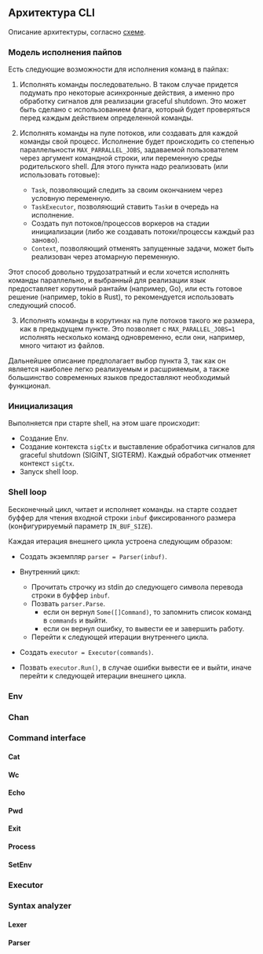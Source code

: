 
## Архитектура CLI

Описание архитектуры, согласно [схеме](https://app.diagrams.net/?src=about#G1QHP-Ts4yUI9QVlnk7xC-mb8wQMpIApua#%7B%22pageId%22%3A%22pOMVV1m6bS3iOVTog2dv%22%7D).

### Модель исполнения пайпов

Есть следующие возможности для исполнения команд в пайпах:

1. Исполнять команды последовательно. В таком случае придется подумать про некоторые асинхронные действия, а именно про обработку сигналов для реализации graceful shutdown. Это может быть сделано с использованием флага, который будет проверяться перед каждым действием определенной команды.

2. Исполнять команды на пуле потоков, или создавать для каждой команды свой процесс. Исполнение будет происходить со степенью параллельности `MAX_PARRALLEL_JOBS`, задаваемой пользователем через аргумент командной строки, или переменную среды родительского shell. Для этого пункта надо реализовать (или использовать готовые):
    - `Task`, позволяющий следить за своим окончанием через условную переменную.
    - `TaskExecutor`, позволяющий ставить `Task`и в очередь на исполнение.
    - Создать пул потоков/процессов воркеров на стадии инициализации (либо же создавать потоки/процессы каждый раз заново).
    - `Context`, позволяющий отменять запущенные задачи, может быть реализован через атомарную переменную.

Этот способ довольно трудозатратный и если хочется исполнять команды параллельно, и выбранный для реализации язык предоставляет корутиный рантайм (например, Go), или есть готовое решение (например, tokio в Rust), то рекомендуется использовать следующий способ.

3. Исполнять команды в корутинах на пуле потоков такого же размера, как в предыдущем пункте. Это позволяет с `MAX_PARALLEL_JOBS=1` исполнять несколько команд одновременно, если они, например, много читают из файлов.

Дальнейшее описание предполагает выбор пункта 3, так как он является наиболее легко реализуемым и расшрияемым, а также большинство современных языков предоставляют необходимый функционал.

### Инициализация

Выполняется при старте shell, на этом шаге происходит:
- Создание Env.
- Создание контекста `sigCtx` и выставление обработчика сигналов для graceful shutdown (SIGINT, SIGTERM). Каждый обработчик отменяет контекст `sigCtx`.
- Запуск shell loop.

### Shell loop

Бесконечный цикл, читает и исполняет команды. на старте создает буффер для чтения входной строки `inbuf` фиксированного размера (конфигурируемый параметр `IN_BUF_SIZE`).

Каждая итерация внешнего цикла устроена следующим образом:

- Создать экземпляр `parser = Parser(inbuf)`.

- Внутренний цикл:
  - Прочитать строчку из stdin до следующего символа перевода строки в  буффер `inbuf`.
  - Позвать `parser.Parse`.
    - если он вернул `Some([]Command)`, то запомнить список команд в `commands` и выйти.
    - если он вернул ошибку, то вывести ее и завершить работу.
  - Перейти к следующей итерации внутреннего цикла.

- Создать `executor = Executor(commands)`.

- Позвать `executor.Run()`, в случае ошибки вывести ее и выйти, иначе перейти к следующей итерации внешнего цикла.

### Env

### Chan

### Command interface

#### Cat

#### Wc

#### Echo

#### Pwd

#### Exit

#### Process

#### SetEnv

### Executor

### Syntax analyzer

#### Lexer

#### Parser
